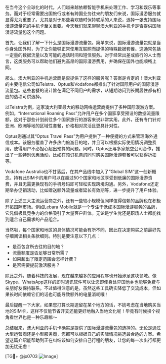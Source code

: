 在当今这个全球化的时代，人们越来越依赖智能手机来处理工作、学习和娱乐等事务。而对于经常需要出国旅行或者有跨国业务往来的朋友们来说，国际漫游服务就显得尤为重要了。尤其是对于那些喜欢随时保持联系的人来说，选择一张支持国际漫游流量包的手机卡至关重要。今天我们就来聊聊澳大利亚的手机卡是否提供国际漫游流量包这个问题。

首先，让我们了解一下什么是国际漫游流量包。简单来说，国际漫游流量包就是当你身处国外时，为了让你能够正常使用互联网而提供的特殊数据套餐。这通常包括一定量的数据流量以及可能的通话时间和短信服务。对于经常出差或旅行的人士而言，这类服务可以帮助他们避免高昂的国际漫游费用，并确保在国外也能顺畅上网。

那么，澳大利亚的手机运营商是否提供了这样的服务呢？答案是肯定的！澳大利亚的主要电信公司如Telstra、Optus和Vodafone都推出了针对国际用户的国际漫游流量包。这些套餐的设计旨在满足不同用户的需求，从短期访问到长期居住都有相应的选项可供选择。

以Telstra为例，这家澳大利亚最大的移动网络运营商提供了多种国际漫游方案。例如，“International Roaming Pass”允许用户在多个国家享受预设的数据流量限额，这对于那些计划前往多个国家旅行的游客来说非常实用。此外，还有专门针对亚洲、欧洲等地的区域性套餐，价格相对灵活且更具针对性。

Optus则通过其“Optus Travel Pass”为用户提供了一种便捷的方式来管理海外通信成本。该服务覆盖了许多热门旅游目的地，并且可以根据实际使用情况调整费用，使得用户不必担心超出预算的问题。同时，Optus还与多家航空公司合作，推出了一些特别优惠活动，比如在预订机票的同时购买国际漫游套餐可以获得折扣等。

Vodafone Australia也不甘落后，在其产品线中加入了“Global SIM”这一创新概念。持有此SIM卡的用户可以在超过50个国家和地区享受到低廉的国际漫游资费，并且无需更换现有的手机号码即可轻松实现跨境沟通。另外，Vodafone还定期举办促销活动，比如赠送额外流量或者延长有效期等，进一步提升了用户体验。

除了上述三大主流运营商之外，还有一些较小规模但同样值得信赖的品牌也在积极开拓国际市场。例如Lebara Mobile就是一个专注于低成本国际漫游服务的品牌，它凭借极具竞争力的价格吸引了大量客户群体。无论是学生党还是职场人士都能找到适合自己需求的产品组合。

当然啦，每个国家和地区的具体情况可能会有所不同，因此在决定购买之前最好先仔细阅读相关条款细则。特别是要注意以下几点：
- 是否包含所去往的目的地？
- 流量额度是否足够日常所需？
- 如果超出了限定范围会怎样计费？
- 是否需要提前激活服务？

除此之外，随着科技的发展，现在越来越多的应用程序也开始涉足这块领域。像Skype、WhatsApp这样的即时通讯软件可以让您即使身处异国他乡也能够免费与亲朋好友保持联系。不过值得注意的是，虽然这些工具确实降低了交流成本，但如果长时间依赖它们的话也可能导致额外的电量消耗哦！

最后提醒一下大家，如果您打算长期逗留在某个地方的话，不妨考虑在当地购买当地的SIM卡，这样不仅能节省开支还能更好地融入当地文化呢！毕竟有时候换个视角看世界也是一种乐趣嘛～

总结起来，澳大利亚的手机卡确实是提供了国际漫游流量包的选择的。无论是通过大型运营商还是小型服务商，您都可以根据自己的实际情况挑选最合适的方案。希望这篇介绍能帮助到正在纠结该如何安排自己行程的朋友，让您的每一次出行都更加无忧无虑！

[TG💪+ @jx0703 ![Image](https://github.com/user-attachments/assets/dbca1d08-cadb-493c-b0ec-ad6f7a83f270)]